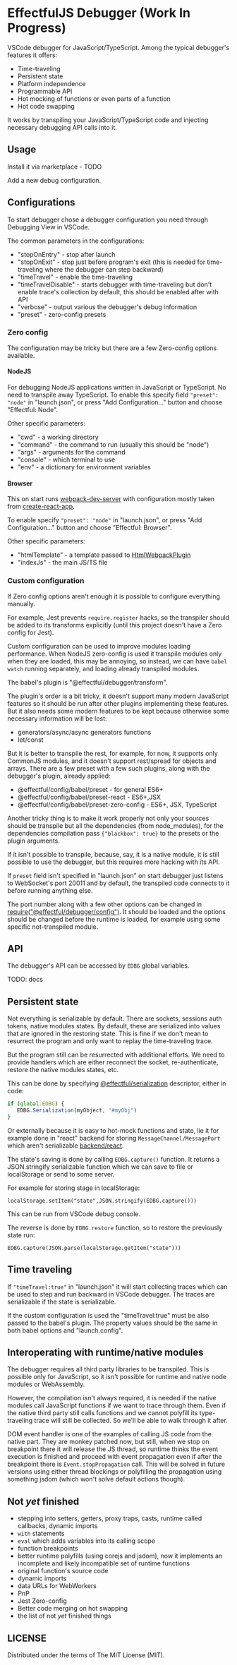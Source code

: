 # EffectfulJS Debugger (Work In Progress)

VSCode debugger for JavaScript/TypeScript. Among the typical debugger's features it offers:

* Time-traveling
* Persistent state
* Platform independence
* Programmable API
* Hot mocking of functions or even parts of a function
* Hot code swapping

It works by transpiling your JavaScript/TypeScript code and injecting necessary debugging API calls into it.

## Usage

Install it via marketplace - TODO

Add a new debug configuration.

## Configurations
To start debugger chose a debugger configuration you need through Debugging View in VSCode.

The common parameters in the configurations:
* "stopOnEntry" - stop after launch
* "stopOnExit" - stop just before program's exit (this is needed for time-traveling where the debugger can step backward)
* "timeTravel" - enable the time-traveling
* "timeTravelDisable" - starts debugger with time-traveling but don't enable trace's collection by default, this should be enabled after with API
* "verbose" - output various the debugger's debug information
* "preset" - zero-config presets

### Zero config

The configuration may be tricky but there are a few Zero-config options available.

#### NodeJS

For debugging NodeJS applications written in JavaScript or TypeScript. No need to transpile away TypeScript. To enable this specify field `"preset": "node"` in "launch.json", or press "Add Configuration..." button and choose "Effectful: Node".

Other specific parameters:
* "cwd" - a working directory
* "command" - the command to run (usually this should be "node")
* "args" - arguments for the command
* "console" - which terminal to use
* "env" - a dictionary for environment variables 

#### Browser

This on start runs [webpack-dev-server](https://webpack.js.org/configuration/dev-server/) with configuration mostly taken from [create-react-app](https://github.com/facebook/create-react-app).

To enable specify `"preset": "node"` in "launch.json", or press "Add Configuration..." button and choose "Effectful: Browser".

Other specific parameters:
* "htmlTemplate" - a template passed to [HtmlWebpackPlugin](https://webpack.js.org/plugins/html-webpack-plugin/)
* "indexJs" - the main JS/TS file 

### Custom configuration

If Zero config options aren't enough it is possible to configure everything manually.

For example, Jest prevents `require.register` hacks, so the transpiler should be added to its transforms explicitly (until this project doesn't have a Zero config for Jest).
 
Custom configuration can be used to improve modules loading performance. When NodeJS zero-config is used it transpile modules only when they are loaded, this may be annoying, so instead, we can have `babel watch` running separately, and loading already transpiled modules.

The babel's plugin is "@effectful/debugger/transform". 

The plugin's order is a bit tricky, it doesn't support many modern JavaScript features so it should be run after other plugins implementing these features. But it also needs some modern features to be kept because otherwise some necessary information will be lost:
 
* generators/async/async generators functions
* let/const

But it is better to transpile the rest, for example, for now, it supports only CommonJS modules, and it doesn't support rest/spread for objects and arrays. There are a few preset with a few such plugins, along with the debugger's plugin, already applied:

* @effectful/config/babel/preset - for general ES6+
* @effectful/config/babel/preset-react - ES6+,JSX
* @effectful/config/babel/preset-zero-config - ES6+, JSX, TypeScript

Another tricky thing is to make it work properly not only your sources should be transpile but all the dependencies (from node_modules), for the dependencies compilation pass `{"blackbox": true}` to the presets or the plugin arguments.

If it isn't possible to transpile, because, say, it is a native module, it is still possible to use the debugger, but this requires more hacking with its API. 

If `preset` field isn't specified in "launch.json" on start debugger just listens to WebSocket's port 20011 and by default, the transpiled code connects to it before running anything else.

The port number along with a few other options can be changed in [require("@effectful/debugger/config")](../debugger/src/config.ts). It should be loaded and the options should be changed before the runtime is loaded, for example using some specific not-transpiled module.

## API

The debugger's API can be accessed by `EDBG` global variables. 

TODO: docs

## Persistent state

Not everything is serializable by default. There are sockets, sessions auth tokens, native modules states. By default, these are serialized into values that are ignored in the restoring state. This is fine if we don't mean to resurrect the program and only want to replay the time-traveling trace.

But the program still can be resurrected with additional efforts. We need to provide handlers which are either reconnect the socket, re-authenticate, restore the native modules states, etc.

This can be done by specifying [@effectful/serialization](../serialization) descriptor, either in code:

```javascript
if (global.EDBG) {
   EDBG.Serialization(myObject, "#myObj")
} 
```

Or externally because it is easy to hot-mock functions and state, lie it for example done in "react" backend for storing `MessageChannel/MessagePort` which aren't serializable [backend/react](../debugger/src/backends/react.ts).

The state's saving is done by calling `EDBG.capture()` function. It returns a JSON.stringify serializable function which we can save to file or localStorage or send to some server.

For example for storing stage in localStorage:
```
localStorage.setItem("state",JSON.stringify(EDBG.capture()))
```
This can be run from VSCode debug console. 

The reverse is done by `EDBG.restore` function, so to restore the previously state run:
```
EDBG.capture(JSON.parse(localStorage.getItem("state")))
```

## Time traveling

If `"timeTravel:true"` in "launch.json" it will start collecting traces which can be used to step and run backward in VSCode debugger. The traces are serializable if the state is serializable.

If the custom configuration is used the "timeTravel:true" must be also passed to the babel's plugin. The property values should be the same in both babel options and "launch.config".

## Interoperating with runtime/native modules

The debugger requires all third party libraries to be transpiled. This is possible only for JavaScript, so it isn't possible for runtime and native node modules or WebAssembly.

However, the compilation isn't always required, it is needed if the native modules call JavaScript functions if we want to trace through them. Even if the native third party still calls functions and we cannot polyfill its type-traveling trace will still be collected. So we'll be able to walk through it after.

DOM event handler is one of the examples of calling JS code from the native part.  They are monkey patched now, but still, when we stop on breakpoint there it will release the JS thread, so runtime thinks the event execution is finished and proceed with event propagation even if after the breakpoint there is `Event.stopPropagation` call. This will be solved in future versions using either thread blockings or polyfilling the propagation using something jsdom (which won't solve default actions though).  

## Not *yet* finished

 * stepping into setters, getters, proxy traps, casts,
   runtime called callbacks, dynamic imports
 * `with` statements
 * `eval` which adds variables into its calling scope
 * function breakpoints
 * better runtime polyfills (using corejs and jsdom), now it implements an incomplete and likely incompatible set of runtime functions
 * original function's source code
 * dynamic imports
 * data URLs for WebWorkers
 * PnP 
 * Jest Zero-config
 * Better code merging on hot swapping
 * the list of not *yet* finished things

 ## LICENSE

Distributed under the terms of The MIT License (MIT).

